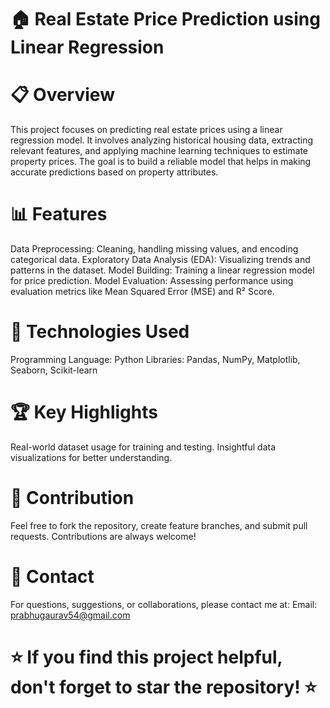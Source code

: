 # 🏠 Real Estate Price Prediction using Linear Regression

#  📋 Overview
This project focuses on predicting real estate prices using a linear regression model. It involves analyzing historical housing data, extracting relevant features, and applying machine learning techniques to estimate property prices. The goal is to build a reliable model that helps in making accurate predictions based on property attributes.

# 📊 Features
Data Preprocessing: Cleaning, handling missing values, and encoding categorical data.
Exploratory Data Analysis (EDA): Visualizing trends and patterns in the dataset.
Model Building: Training a linear regression model for price prediction.
Model Evaluation: Assessing performance using evaluation metrics like Mean Squared Error (MSE) and R² Score.

# 🚀 Technologies Used
Programming Language: Python
Libraries: Pandas, NumPy, Matplotlib, Seaborn, Scikit-learn

# 🏆 Key Highlights
Real-world dataset usage for training and testing.
Insightful data visualizations for better understanding.

# 🤝 Contribution
Feel free to fork the repository, create feature branches, and submit pull requests. Contributions are always welcome!

# 📧 Contact
For questions, suggestions, or collaborations, please contact me at:
Email: prabhugaurav54@gmail.com

# ⭐ If you find this project helpful, don't forget to star the repository! ⭐
